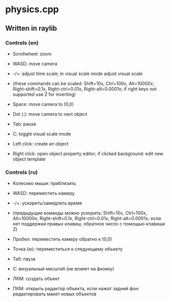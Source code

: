 # physics.cpp
## Written in raylib

### Controls (en)
- Scrollwheel: zoom
- WASD: move camera
- -/+: adjust time scale; in visual scale mode adjust visual scale
- (these commands can be scaled: Shift=10x, Ctrl=100x, Alt=10000x; Right-shift=0.1x, Right-ctrl=0.01x, Right-alt=0.0001x; if right keys not supported use Z for inverting)

- Space: move camera to (0,0)
- Dot (.): move camera to next object
- Tab: pause

- C: toggle visual scale mode

- Left click: create an object
- Right click: open object property editor; if clicked background: edit new object template
### Controls (ru)
- Колесико мыши: приблизить  
- WASD: переместить камеру
- -/+: ускорить/замедлить время
- (предыдущие команды можно ускорить: Shift=10x, Ctrl=100x, Alt=10000x; Right-shift=0.1x, Right-ctrl=0.01x, Right-alt=0.0001x; если нет поддержки правых клавиш, обратное число с помощью клавиши Z)

- Пробел: переместить камеру обратно к (0,0)
- Точка (ю): переместиться к следующему объекту
- Таб: пауза

- C: визуальный масштаб (не влияет на физику)

- ЛКМ: создать объект
- ПКМ: открыть редактор объекта, если нажат задний фон: редактировать макет новых объектов
